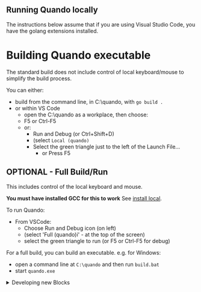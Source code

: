 ## Running Quando locally

The instructions below assume that if you are using Visual Studio Code, you have the golang extensions installed.

# Building Quando executable

The standard build does not include control of local keyboard/mouse to simplify the build process.

You can either:
- build from the command line, in C:\quando, with `go build .`
- or within VS Code
  - open the C:\quando as a workplace, then choose:
  - F5 or Ctrl-F5
  - or:
    - Run and Debug (or Ctrl+Shift+D)
    - (select `Local (quando)`
    - Select the green triangle just to the left of the Launch File...
      - or Press F5
  
## OPTIONAL - Full Build/Run

This includes control of the local keyboard and mouse.

**You must have installed GCC for this to work** See [install local](install_local.md).

To run Quando:
- From VSCode:
  - Choose Run and Debug icon (on left)
  - (select 'Full (quando)i' - at the top of the screen)
  - select the green triangle to run (or F5 or Ctrl-F5 for debug)

For a full build, you can build an executable.  e.g. for Windows:
- open a command line at `C:\quando` and then run `build.bat`
- start `quando.exe`

<details><summary>
Developing new Blocks
</summary>

An (in progress) guide to [Creating new Blocks](creating_new_blocks.md) is available.

The (in progress) [Manifesto](manifesto.md) is likely to be useful.

</details>